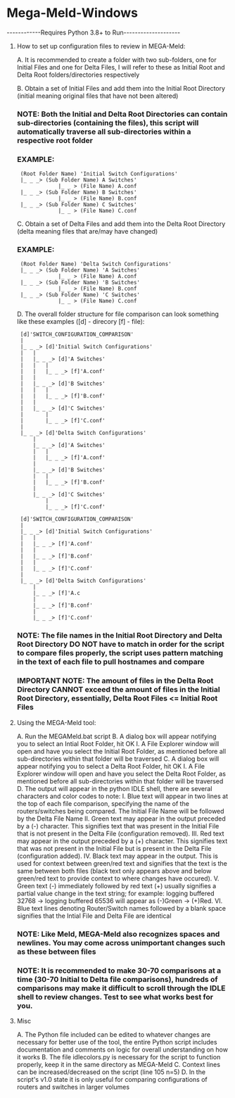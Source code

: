 # Mega-Meld-Windows
------------Requires Python 3.8+ to Run--------------------
1. How to set up configuration files to review in MEGA-Meld:

	A. It is recommended to create a folder with two sub-folders, one for Initial Files and one for Delta Files, I will refer to these as Initial Root and Delta Root folders/directories
	  respectively

	B. Obtain a set of Initial Files and add them into the Initial Root Directory (initial meaning original files that have not been altered)

	### NOTE: Both the Initial and Delta Root Directories can contain sub-directories (containing the files), this script will automatically traverse all sub-directories within a respective root folder
	### EXAMPLE: 
		
		(Root Folder Name) 'Initial Switch Configurations'
		|_ _ _> (Sub Folder Name) A Switches'
					|_ _ > (File Name) A.conf
		|_ _ _> (Sub Folder Name) B Switches'
					|_ _ > (File Name) B.conf
		|_ _ _>	(Sub Folder Name) C Switches'
					|_ _ > (File Name) C.conf
	
	C. Obtain a set of Delta Files and add them into the Delta Root Directory (delta meaning files that are/may have changed)

	### EXAMPLE:
	
		(Root Folder Name) 'Delta Switch Configurations'
		|_ _ _> (Sub Folder Name) 'A Switches'
					|_ _ > (File Name) A.conf
		|_ _ _> (Sub Folder Name) 'B Switches'
					|_ _ > (File Name) B.conf
		|_ _ _>	(Sub Folder Name) 'C Switches'
					|_ _ > (File Name) C.conf

	D. The overall folder structure for file comparison can look something like these examples ([d] - direcory [f] - file):

		[d]'SWITCH_CONFIGURATION_COMPARISON'
		|
		|_ _ _> [d]'Initial Switch Configurations'
		|	|
		|	|_ _ _> [d]'A Switches'
		|	|	|
		|	|	|_ _ _> [f]'A.conf'
		|	|
		|	|_ _ _> [d]'B Switches'
		|	|	|
		|	|	|_ _ _> [f]'B.conf'
		|	|
		|	|_ _ _> [d]'C Switches'
		|		|
		|		|_ _ _> [f]'C.conf'
		|
		|_ _ _>	[d]'Delta Switch Configurations'
			|
			|_ _ _> [d]'A Switches'
			|	|
			|	|_ _ _> [f]'A.conf'
			|
			|_ _ _> [d]'B Switches'
			|	|
			|	|_ _ _> [f]'B.conf'
			|
			|_ _ _> [d]'C Switches'
				|
				|_ _ _> [f]'C.conf'

		[d]'SWITCH_CONFIGURATION_COMPARISON'
		|
		|_ _ _> [d]'Initial Switch Configurations'
		|	|
		|	|_ _ _> [f]'A.conf'
		|	|
		|	|_ _ _> [f]'B.conf'
		|	|
		|	|_ _ _> [f]'C.conf'
		|
		|_ _ _>	[d]'Delta Switch Configurations'
			|
			|_ _ _> [f]'A.c
			|
			|_ _ _> [f]'B.conf'
			|
			|_ _ _> [f]'C.conf'
	
	### NOTE: The file names in the Initial Root Directory and Delta Root Directory DO NOT have to match in order for the script to compare files properly, the script uses pattern matching in the text of each file to pull hostnames and compare

	### IMPORTANT NOTE: The amount of files in the Delta Root Directory CANNOT exceed the amount of files in the Initial Root Directory, essentially, Delta Root Files <= Initial Root Files

2. Using the MEGA-Meld tool:
	
	A. Run the MEGAMeld.bat script
	B. A dialog box will appear notifying you to select an Intial Root Folder, hit OK
		I. A File Explorer window will open and have you select the Initial Root Folder, as mentioned before all sub-directories within that folder will 
		   be traversed
	C. A dialog box will appear notifying you to select a Delta Root Folder, hit OK
		I. A File Explorer window will open and have you select the Delta Root Folder, as mentioned before all sub-directories within that folder will 
		   be traversed
	D. The output will appear in the python IDLE shell, there are several characters and color codes to note:
		I. Blue text will appear in two lines at the top of each file comparison, specifying the name of the routers/switches being compared.
		   The Initial File Name will be followed by the Delta File Name
		II. Green text may appear in the output preceded by a (-) character. This signifies text that was present in the Initial File that is not 
		    present in the Delta File (configuration removed).
		III. Red text may appear in the output preceded by a (+) character. This signifies text that was not present in the Initial File but is present
		     in the Delta File (configuration added).
		IV. Black text may appear in the output. This is used for context between green/red text and signifies that the text is the same between
		    both files (black text only appears above and below green/red text to provide context to where changes have occured).
		V. Green text (-) immediately followed by red text (+) usually signifies a partial value change in the text string;
		   for example: logging buffered 32768 -> logging buffered 65536 will appear as (-)Green -> (+)Red.
		VI. Blue text lines denoting Router/Switch names followed by a blank space signifies that the Intial File and Delta File are identical
	
	### NOTE: Like Meld, MEGA-Meld also recognizes spaces and newlines. You may come across unimportant changes such as these between files
	### NOTE: It is recommended to make 30-70 comparisons at a time (30-70 Initial to Delta file comparisons), hundreds of comparisons may make it difficult to scroll through the IDLE shell to review changes. Test to see what works best for you.

3. Misc

	A. The Python file included can be edited to whatever changes are necessary for better use of the tool, 
	   the entire Python script includes documentation and comments on logic for overall understanding on how it works
	B. The file idlecolors.py is necessary for the script to function properly, keep it in the same directory as MEGA-Meld
	C. Context lines can be increased/decreased on the script (line 105 n=5)
	D. In the script's v1.0 state it is only useful for comparing configurations of routers and switches in larger volumes
